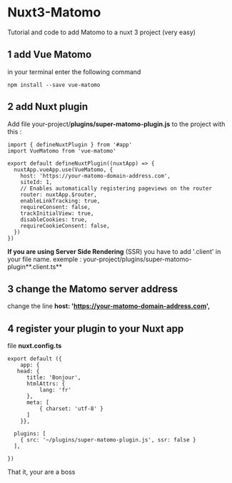 # Nuxt3-Matomo
Tutorial and code to add Matomo to a nuxt 3 project (very easy)

## 1 add Vue Matomo
in your terminal enter the following command
```
npm install --save vue-matomo
```

## 2 add Nuxt plugin
Add file your-project/**plugins/super-matomo-plugin.js** to the project with this :
```
import { defineNuxtPlugin } from '#app'
import VueMatomo from 'vue-matomo'

export default defineNuxtPlugin((nuxtApp) => {
  nuxtApp.vueApp.use(VueMatomo, {
    host: 'https://your-matomo-domain-address.com',
    siteId: 1, 
    // Enables automatically registering pageviews on the router
    router: nuxtApp.$router,
    enableLinkTracking: true,
    requireConsent: false,
    trackInitialView: true,
    disableCookies: true,
    requireCookieConsent: false,
  })
})
```
**If you are using Server Side Rendering** (SSR) you have to add '.client' in your file name.
exemple : your-project/plugins/super-matomo-plugin**.client.ts**

## 3 change the Matomo server address 

change the line **host: 'https://your-matomo-domain-address.com',**


## 4 register your plugin to your Nuxt app 
file **nuxt.config.ts**
```
export default ({
    app: {
   head: {
      title: 'Bonjour', 
      htmlAttrs: {
          lang: 'fr'
      },
      meta: [
          { charset: 'utf-8' }
      ]
    }}, 

  plugins: [
    { src: '~/plugins/super-matomo-plugin.js', ssr: false }
  ],

})
```

That it, your are a boss

